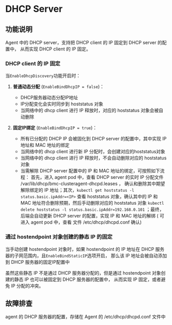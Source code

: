 # DHCP Server

## 功能说明

Agent 中的 DHCP server，支持把 DHCP client 的 IP 固定到 DHCP server 的配置中， 从而实现 DHCP client 的 IP 固定。

### DHCP client 的 IP 固定

当`EnableDhcpDiscovery`功能开启时：

1. **普通动态分配** (`EnableBindDhcpIP = false`)：
   - DHCP服务器动态分配IP地址
   - IP分配变化会实时同步到 hoststatus 对象
   - 当网络中的 dhcp client 进行 IP 释放时，对应的 hoststatus 对象会被自动删除

2. **固定IP绑定** (`EnableBindDhcpIP = true`)：
   - 所有已分配的 DHCP IP 会被固化到 DHCP server 的配置中，其中实现 IP 地址和 MAC 地址的绑定
   - 当网络中的 dhcp client 进行新 IP 分配时，会创建对应的hoststatus对象
   - 当网络中的 dhcp client 进行 IP 释放时，不会自动删除对应的 hoststatus 对象
   - 当需解除 DHCP server 配置中的 IP 和 MAC 地址的绑定，可按照如下流程：
     首先，进入 agent pod 中，查看 DHCP server 的实时 IP 分配文件 /var/lib/dhcp/bmc-clusteragent-dhcpd.leases ， 确认和删除其中期望解除绑定的 IP 地址；其次，`kubectl get hoststatus -l status.basic.ipAddr=<IP>` 查看 hoststatus 对象，确认其中的 IP 和 MAC 地址符合删除预期，然后手动删除对应的 hoststatus 对象 `kubectl delete hoststatus -l status.basic.ipAddr=192.168.0.101` ；最终，后端会自动更新 DHCP server 的配置，实现 IP 和 MAC 地址的解绑 ( 可进入 agent pod 中，查看 文件 /etc/dhcp/dhcpd.conf 确认)

### 通过 hostendpoint 对象创建的静态 IP 的固定

当手动创建 hostendpoint 对象时，如果 hostendpoint 的 IP 地址在 DHCP 服务器的子网范围内，且`EnableBindStaticIP`选项开启， 那么该 IP 地址会被自动添加到 DHCP 服务器的固定IP配置中

虽然这些静态 IP 不是通过 DHCP 服务器分配的，但是通过 hostendpoint 对象创建的静态 IP 也可以被固定到 DHCP 服务器的配置中， 从而实现 IP 固定，或者避免 IP 分配的冲突。

## 故障排查

agent 的 DHCP 服务器的配置，存储在 Agent 的 /etc/dhcp/dhcpd.conf 文件中

